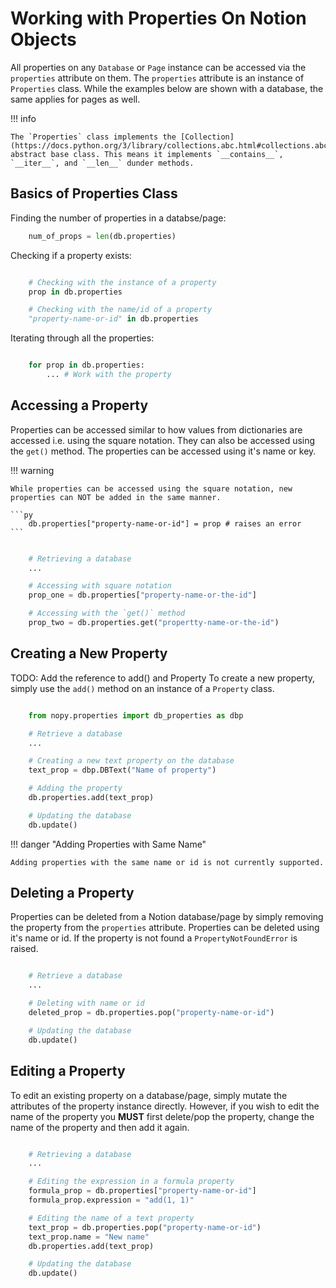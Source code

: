 # Working with Properties On Notion Objects

All properties on any `Database` or `Page` instance can be accessed via the `properties` attribute on them. The `properties` attribute is an instance of `Properties` class. While the examples below are shown with a database, the same applies for pages as well.


!!! info

    The `Properties` class implements the [Collection](https://docs.python.org/3/library/collections.abc.html#collections.abc.Collection) abstract base class. This means it implements `__contains__`, `__iter__`, and `__len__` dunder methods.

## Basics of Properties Class


Finding the number of properties in a databse/page:

```py
    num_of_props = len(db.properties)
```

Checking if a property exists:

```py

    # Checking with the instance of a property
    prop in db.properties

    # Checking with the name/id of a property
    "property-name-or-id" in db.properties
```

Iterating through all the properties:

```py

    for prop in db.properties:
        ... # Work with the property
```

## Accessing a Property

Properties can be accessed similar to how values from dictionaries are accessed i.e. using the square notation. They can also be accessed using the `get()` method. The properties can be accessed using it's name or key.

!!! warning

    While properties can be accessed using the square notation, new properties can NOT be added in the same manner.

    ```py
        db.properties["property-name-or-id"] = prop # raises an error
    ```

```python

    # Retrieving a database
    ...

    # Accessing with square notation
    prop_one = db.properties["property-name-or-the-id"]

    # Accessing with the `get()` method
    prop_two = db.properties.get("propertty-name-or-the-id")
```

## Creating a New Property


TODO: Add the reference to add() and Property
To create a new property, simply use the `add()` method on an instance of a `Property` class.



```python

    from nopy.properties import db_properties as dbp

    # Retrieve a database
    ...

    # Creating a new text property on the database
    text_prop = dbp.DBText("Name of property")

    # Adding the property
    db.properties.add(text_prop)

    # Updating the database
    db.update()
```

!!! danger "Adding Properties with Same Name"

    Adding properties with the same name or id is not currently supported.

## Deleting a Property

Properties can be deleted from a Notion database/page by simply removing the property from the `properties` attribute. Properties can be deleted using it's name or id. If the property is not found a `PropertyNotFoundError` is raised.


```python

    # Retrieve a database
    ...

    # Deleting with name or id
    deleted_prop = db.properties.pop("property-name-or-id")

    # Updating the database
    db.update()
```

## Editing a Property

To edit an existing property on a database/page, simply mutate the attributes of the property instance directly. However, if you wish to edit the name of the property you **MUST** first delete/pop the property, change the name of the property and then add it again.

```python

    # Retrieving a database
    ...

    # Editing the expression in a formula property
    formula_prop = db.properties["property-name-or-id"]
    formula_prop.expression = "add(1, 1)"

    # Editing the name of a text property
    text_prop = db.properties.pop("property-name-or-id")
    text_prop.name = "New name"
    db.properties.add(text_prop)

    # Updating the database
    db.update()
```
